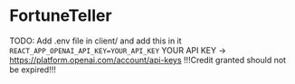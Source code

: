 # FortuneTeller
TODO: Add .env file in client/ and add this in it ```REACT_APP_OPENAI_API_KEY=YOUR_API_KEY```
YOUR API KEY -> https://platform.openai.com/account/api-keys
!!!Credit granted should not be expired!!!
